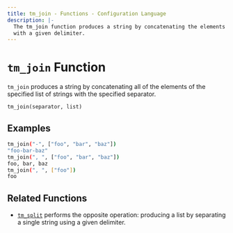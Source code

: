 ```yaml
---
title: tm_join - Functions - Configuration Language
description: |-
  The tm_join function produces a string by concatenating the elements of a list
  with a given delimiter.
---
```


# `tm_join` Function

`tm_join` produces a string by concatenating all of the elements of the specified
list of strings with the specified separator.

```hcl
tm_join(separator, list)
```

## Examples

```sh
tm_join("-", ["foo", "bar", "baz"])
"foo-bar-baz"
tm_join(", ", ["foo", "bar", "baz"])
foo, bar, baz
tm_join(", ", ["foo"])
foo
```

## Related Functions

* [`tm_split`](./tm_split.md) performs the opposite operation: producing a list
  by separating a single string using a given delimiter.
